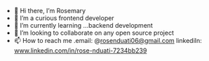 - 👋 Hi there, I’m Rosemary
- 👀 I’m a curious frontend developer
- 🌱 I’m currently learning ...backend development
- 💞️ I’m looking to collaborate on any open source project
- 📫 How to reach me .email: @rosenduati06@gmail.com linkediIn: www.linkedin.com/in/rose-nduati-7234bb239

<!---
Rosemary064/Rosemary064 is a ✨ special ✨ repository because its `README.md` (this file) appears on your GitHub profile.
You can click the Preview link to take a look at your changes.
--->
